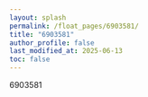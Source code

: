 ```yaml
---
layout: splash
permalink: /float_pages/6903581/
title: "6903581"
author_profile: false
last_modified_at: 2025-06-13
toc: false
---
```

 
6903581
